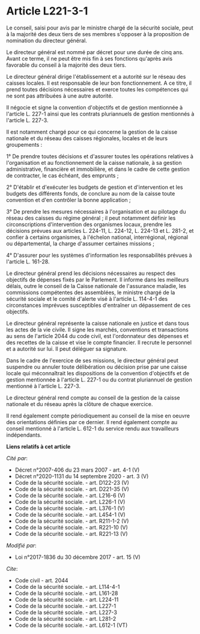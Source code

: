 # Article L221-3-1

Le conseil, saisi pour avis par le ministre chargé de la sécurité sociale, peut à la majorité des deux tiers de ses membres
s'opposer à la proposition de nomination du directeur général. 

Le directeur général est nommé par décret pour une durée de cinq ans. Avant ce terme, il ne peut être mis fin à ses fonctions
qu'après avis favorable du conseil à la majorité des deux tiers. 

Le directeur général dirige l'établissement et a autorité sur le réseau des caisses locales. Il est responsable de leur bon
fonctionnement. A ce titre, il prend toutes décisions nécessaires et exerce toutes les compétences qui ne sont pas attribuées
à une autre autorité. 

Il négocie et signe la convention d'objectifs et de gestion mentionnée à l'article L. 227-1 ainsi que les contrats
pluriannuels de gestion mentionnés à l'article L. 227-3. 

Il est notamment chargé pour ce qui concerne la gestion de la caisse nationale et du réseau des caisses régionales, locales
et de leurs groupements : 

1° De prendre toutes décisions et d'assurer toutes les opérations relatives à l'organisation et au fonctionnement de la
caisse nationale, à sa gestion administrative, financière et immobilière, et dans le cadre de cette gestion de contracter, le
cas échéant, des emprunts ; 

2° D'établir et d'exécuter les budgets de gestion et d'intervention et les budgets des différents fonds, de conclure au nom
de la caisse toute convention et d'en contrôler la bonne application ; 

3° De prendre les mesures nécessaires à l'organisation et au pilotage du réseau des caisses du régime général ; il peut
notamment définir les circonscriptions d'intervention des organismes locaux, prendre les décisions prévues aux articles L.
224-11, L. 224-12, L. 224-13 et L. 281-2, et confier à certains organismes, à l'échelon national, interrégional, régional ou
départemental, la charge d'assumer certaines missions ; 

4° D'assurer pour les systèmes d'information les responsabilités prévues à l'article L. 161-28. 

Le directeur général prend les décisions nécessaires au respect des objectifs de dépenses fixés par le Parlement. Il informe
dans les meilleurs délais, outre le conseil de la Caisse nationale de l'assurance maladie, les commissions compétentes des
assemblées, le ministre chargé de la sécurité sociale et le comité d'alerte visé à l'article L. 114-4-1 des circonstances
imprévues susceptibles d'entraîner un dépassement de ces objectifs. 

Le directeur général représente la caisse nationale en justice et dans tous les actes de la vie civile. Il signe les marchés,
conventions et transactions au sens de l'article 2044 du code civil, est l'ordonnateur des dépenses et des recettes de la
caisse et vise le compte financier. Il recrute le personnel et a autorité sur lui. Il peut déléguer sa signature. 

Dans le cadre de l'exercice de ses missions, le directeur général peut suspendre ou annuler toute délibération ou décision
prise par une caisse locale qui méconnaîtrait les dispositions de la convention d'objectifs et de gestion mentionnée à
l'article L. 227-1 ou du contrat pluriannuel de gestion mentionné à l'article L. 227-3. 

Le directeur général rend compte au conseil de la gestion de la caisse nationale et du réseau après la clôture de chaque
exercice. 

Il rend également compte périodiquement au conseil de la mise en oeuvre des orientations définies par ce dernier. Il rend
également compte au conseil mentionné à l'article L. 612-1 du service rendu aux travailleurs indépendants.

**Liens relatifs à cet article**

_Cité par_:

  - Décret n°2007-406 du 23 mars 2007 - art. 4-1 (V)
  - Décret n°2020-1131 du 14 septembre 2020 - art. 3 (V)
  - Code de la sécurité sociale. - art. D122-23 (V)
  - Code de la sécurité sociale. - art. D221-35 (V)
  - Code de la sécurité sociale. - art. L216-6 (V)
  - Code de la sécurité sociale. - art. L226-1 (V)
  - Code de la sécurité sociale. - art. L376-1 (V)
  - Code de la sécurité sociale. - art. L454-1 (V)
  - Code de la sécurité sociale. - art. R211-1-2 (V)
  - Code de la sécurité sociale. - art. R221-10 (V)
  - Code de la sécurité sociale. - art. R221-13 (V)

_Modifié par_:

  - Loi n°2017-1836 du 30 décembre 2017 - art. 15 (V)

_Cite_:

  - Code civil - art. 2044
  - Code de la sécurité sociale. - art. L114-4-1
  - Code de la sécurité sociale. - art. L161-28
  - Code de la sécurité sociale. - art. L224-11
  - Code de la sécurité sociale. - art. L227-1
  - Code de la sécurité sociale. - art. L227-3
  - Code de la sécurité sociale. - art. L281-2
  - Code de la sécurité sociale. - art. L612-1 (VT)
